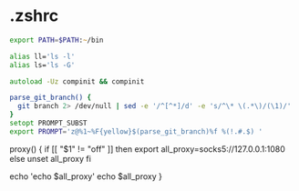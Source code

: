 # .zshrc
```zsh
export PATH=$PATH:~/bin

alias ll='ls -l'
alias ls='ls -G'

autoload -Uz compinit && compinit

parse_git_branch() {
  git branch 2> /dev/null | sed -e '/^[^*]/d' -e 's/^\* \(.*\)/(\1)/'
}
setopt PROMPT_SUBST
export PROMPT='z@%1~%F{yellow}$(parse_git_branch)%f %(!.#.$) '
```

proxy() {
  if [[ "$1" != "off" ]]
  then
    export all_proxy=socks5://127.0.0.1:1080
  else
    unset all_proxy
  fi
    
  echo 'echo $all_proxy'
  echo $all_proxy
}
